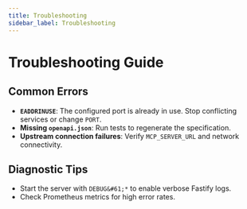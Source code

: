 ```yaml
---
title: Troubleshooting
sidebar_label: Troubleshooting
---
```


# Troubleshooting Guide

## Common Errors
- **`EADDRINUSE`**: The configured port is already in use. Stop conflicting services or change `PORT`.
- **Missing `openapi.json`**: Run tests to regenerate the specification.
- **Upstream connection failures**: Verify `MCP_SERVER_URL` and network connectivity.

## Diagnostic Tips
- Start the server with `DEBUG&#61;*` to enable verbose Fastify logs.
- Check Prometheus metrics for high error rates.
